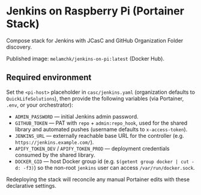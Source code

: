 # Jenkins on Raspberry Pi (Portainer Stack)

Compose stack for Jenkins with JCasC and GitHub Organization Folder discovery.

Published image: `melamchk/jenkins-on-pi:latest` (Docker Hub).

## Required environment

Set the `<pi-host>` placeholder in `casc/jenkins.yaml` (organization defaults to `QuickLifeSolutions`), then provide the following variables (via Portainer, `.env`, or your orchestrator):

- `ADMIN_PASSWORD` — initial Jenkins admin password.
- `GITHUB_TOKEN` — PAT with `repo` + `admin:repo_hook`, used for the shared library and automated pushes (username defaults to `x-access-token`).
- `JENKINS_URL` — externally reachable base URL for the controller (e.g. `https://jenkins.example.com/`).
- `APIFY_TOKEN_DEV` / `APIFY_TOKEN_PROD` — deployment credentials consumed by the shared library.
- `DOCKER_GID` — host Docker group id (e.g. `$(getent group docker | cut -d: -f3)`) so the non-root `jenkins` user can access `/var/run/docker.sock`.

Redeploying the stack will reconcile any manual Portainer edits with these declarative settings.
